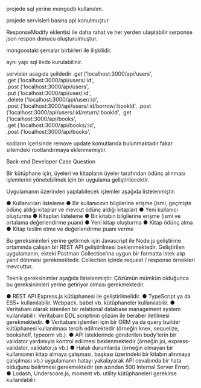
projede sql yerine mongodb kullandım. 

projede servisleri basına api konulmuştur

ResponseModify eklentisi ile daha rahat ve her yerden ulaşılabilir serponse json respon donucu oluşturulmuştur.

mongoostaki şemalar birbirleri ile ilişkilidir.

aynı yapı sql ilede kurulabilinir.


servisler asagıda şeildedir 
.get      ('localhost:3000/api/users',                   
.get      ('localhost:3000/api/users/:id',               
.post     ('localhost:3000/api/users',                   
.put      ('localhost:3000/api/user/:id',                
.delete   ('localhost:3000/api/user/:id',                
.post     ('localhost:3000/api/users/:id/borrow/:bookId',
.post     ('localhost:3000/api/users/:id/return/:bookId',
.get      ('localhost:3000/api/books',                   
.get      ('localhost:3000/api/books/:id',               
.post     ('localhost:3000/api/books',                   

kodların içerisinde remove update komutlarıda bulunmaktadır fakar sitemdeki rootlandırmaya eklenmemiştir.

Back-end Developer Case Question 
 
Bir kütüphane için, üyeleri ve kitapların üyeler tarafından ödünç alınması işlemlerini yönetebilmek için bir uygulama geliştirilecektir. 
 
Uygulamanın üzerinden yapılabilecek işlemler aşağıda listelenmiştir: 
 
● Kullanıcıları listeleme ● Bir kullanıcının bilgilerine erişme (ismi, geçmişte ödünç aldığı kitaplar ve mevcut ödünç aldığı kitaplar) ● Yeni kullanıcı oluşturma ● Kitapları listeleme ● Bir kitabın bilgilerine erişme (ismi ve ortalama değerlendirme puanı) ● Yeni kitap oluşturma ● Kitap ödünç alma ● Kitap teslim etme ve değerlendirme puanı verme 
 
Bu gereksinimleri yerine getirmek için Javascript ile Node.js geliştirme ortamında çalışan bir REST API geliştirilmesi beklenmektedir. Geliştirilen uygulamanın, ekteki Postman Collection’ına uygun bir formatta istek alıp yanıt dönmesi gerekmektedir. Collection içinde request / response örnekleri mevcuttur. 
 
Teknik gereksinimler aşağıda listelenmiştir. Çözümün mümkün olduğunca bu gereksinimleri yerine getiriyor olması gerekmektedir.  
 
● REST API Express.js kütüphanesi ile geliştirilmelidir. ● TypeScript ya da ES5+ kullanılabilir. Webpack, babel vb. kütüphaneler kullanılabilir. ● Veritabanı olarak istenilen bir relational database management system kullanılabilir. Veritabanı DDL scriptinin çözüm ile beraber iletilmesi gerekmektedir.  ● Veritabanı işlemleri için bir ORM ya da query builder kütüphanesi kullanılması tercih edilmektedir (örneğin knex, sequelize,  bookshelf, typeorm vb.). ● API isteklerinde gönderilen body’lerin bir validator yardımıyla kontrol edilmesi beklenmektedir (örneğin joi, express-validator, validator.js vb.) ● Hatalı durumlarda (örneğin olmayan bir kullanıcının kitap almaya çalışması, başkası üzerindeki bir kitabın alınmaya çalışılması vb.) uygulamanın hatayı yakalayarak API cevabında bir hata olduğunu belirtmesi gerekmektedir (en azından 500 Internal Server Error). ● Lodash, Underscore.js, moment vb. utility kütüphaneleri gerekirse kullanılabilir. 
